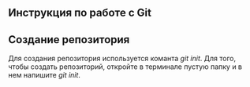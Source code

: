 ## Инструкция по работе с Git

## Создание репозитория
Для создания репозитория используется команта *git init*. Для того, чтобы создать репозиторий, откройте в терминале пустую папку и в нем напишите *git init*.
